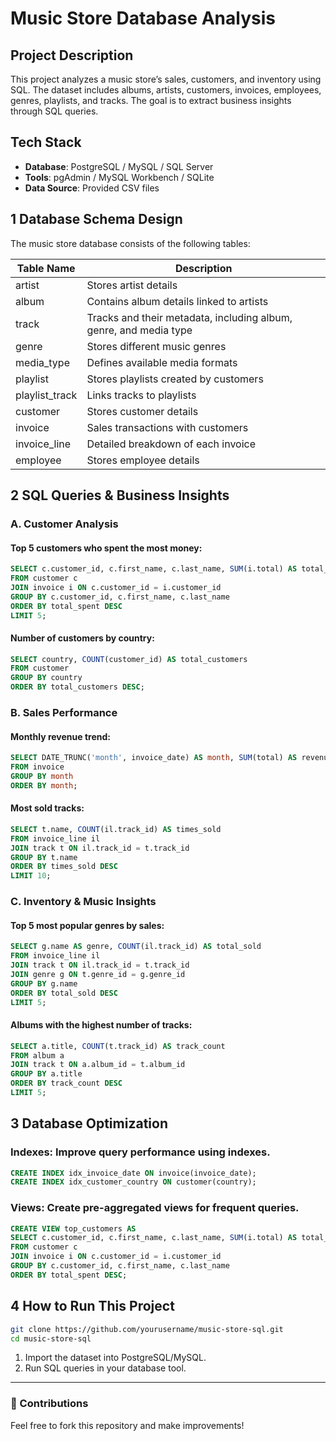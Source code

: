 # Music Store Database Analysis

## Project Description
This project analyzes a music store’s sales, customers, and inventory using SQL. The dataset includes albums, artists, customers, invoices, employees, genres, playlists, and tracks. The goal is to extract business insights through SQL queries.

## Tech Stack
- **Database**: PostgreSQL / MySQL / SQL Server  
- **Tools**: pgAdmin / MySQL Workbench / SQLite  
- **Data Source**: Provided CSV files  

## 1 Database Schema Design
The music store database consists of the following tables:

| Table Name      | Description                                        |
|----------------|----------------------------------------------------|
| artist         | Stores artist details                             |
| album          | Contains album details linked to artists         |
| track          | Tracks and their metadata, including album, genre, and media type |
| genre          | Stores different music genres                     |
| media_type     | Defines available media formats                   |
| playlist       | Stores playlists created by customers             |
| playlist_track | Links tracks to playlists                         |
| customer       | Stores customer details                           |
| invoice        | Sales transactions with customers                 |
| invoice_line   | Detailed breakdown of each invoice                |
| employee       | Stores employee details                           |

## 2 SQL Queries & Business Insights

### A. Customer Analysis
#### Top 5 customers who spent the most money:
```sql
SELECT c.customer_id, c.first_name, c.last_name, SUM(i.total) AS total_spent
FROM customer c
JOIN invoice i ON c.customer_id = i.customer_id
GROUP BY c.customer_id, c.first_name, c.last_name
ORDER BY total_spent DESC
LIMIT 5;
```
#### Number of customers by country:
```sql
SELECT country, COUNT(customer_id) AS total_customers
FROM customer
GROUP BY country
ORDER BY total_customers DESC;
```

### B. Sales Performance
#### Monthly revenue trend:
```sql
SELECT DATE_TRUNC('month', invoice_date) AS month, SUM(total) AS revenue
FROM invoice
GROUP BY month
ORDER BY month;
```
#### Most sold tracks:
```sql
SELECT t.name, COUNT(il.track_id) AS times_sold
FROM invoice_line il
JOIN track t ON il.track_id = t.track_id
GROUP BY t.name
ORDER BY times_sold DESC
LIMIT 10;
```

### C. Inventory & Music Insights
#### Top 5 most popular genres by sales:
```sql
SELECT g.name AS genre, COUNT(il.track_id) AS total_sold
FROM invoice_line il
JOIN track t ON il.track_id = t.track_id
JOIN genre g ON t.genre_id = g.genre_id
GROUP BY g.name
ORDER BY total_sold DESC
LIMIT 5;
```
#### Albums with the highest number of tracks:
```sql
SELECT a.title, COUNT(t.track_id) AS track_count
FROM album a
JOIN track t ON a.album_id = t.album_id
GROUP BY a.title
ORDER BY track_count DESC
LIMIT 5;
```

## 3 Database Optimization
### Indexes: Improve query performance using indexes.
```sql
CREATE INDEX idx_invoice_date ON invoice(invoice_date);
CREATE INDEX idx_customer_country ON customer(country);
```
### Views: Create pre-aggregated views for frequent queries.
```sql
CREATE VIEW top_customers AS
SELECT c.customer_id, c.first_name, c.last_name, SUM(i.total) AS total_spent
FROM customer c
JOIN invoice i ON c.customer_id = i.customer_id
GROUP BY c.customer_id, c.first_name, c.last_name
ORDER BY total_spent DESC;
```

## 4 How to Run This Project
```sh
git clone https://github.com/yourusername/music-store-sql.git
cd music-store-sql
```
1. Import the dataset into PostgreSQL/MySQL.
2. Run SQL queries in your database tool.

---

### 📌 Contributions
Feel free to fork this repository and make improvements!



